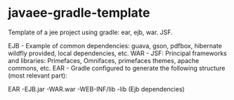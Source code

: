 # javaee-gradle-template
Template of a jee project using gradle: ear, ejb, war. JSF.

EJB - Example of common dependencies: guava, gson, pdfbox, hibernate wildfly provided, local dependencies, etc.
WAR - JSF: Principal frameworks and libraries: Primefaces, Omnifaces, primefaces themes, apache commons, etc.
EAR - Gradle configured to generate the following structure (most relevant part):

EAR
-EJB.jar
-WAR.war
   -WEB-INF/lib
-lib (Ejb dependencies)

